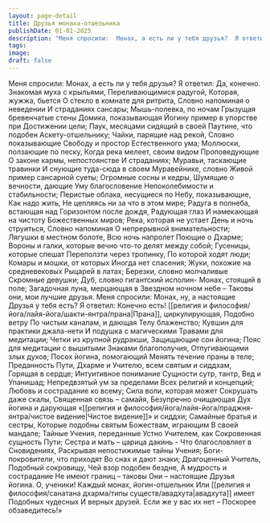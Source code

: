 ```yaml
---
layout: page-detail
title: Друзья монаха-отшельника
publishDate: 01-01-2025
description: "Меня спросили:  Монах, а есть ли у тебя друзья?  Я ответил: Да, конечно.  Знакомая муха с крыльями,  Переливающимися радугой,  Которая, жужжа, бьется  О стекло в комнате для ритрита..."
tags:
image:
draft: false
---
```

Меня спросили:  Монах, а есть ли у тебя друзья?  Я ответил: Да, конечно.  Знакомая муха с крыльями,  Переливающимися радугой,  Которая, жужжа, бьется  О стекло в комнате для ритрита,  Словно напоминая о неведении  И страданиях сансары;  Мышь-полевка, по ночам  Грызущая бревенчатые стены  Домика, показывающая  Йогину пример в упорстве при  Достижении цели;  Паук, месяцами сидящий в своей  Паутине, что подобен  Аскету-отшельнику;  Чайки, парящие над рекой,  Словно показывающие  Свободу и простор  Естественного ума;  Моллюски, ползающие по песку,  Когда река мелеет, своим видом  Проповедующие  О законе кармы, непостоянстве  И страданиях;  Муравьи, таскающие травинки  И снующие туда-сюда в своем  Муравейнике, словно  Живой пример сансарной суеты;  Огромные сосны и кедры,  Шумящие о вечности, дающие  Уму благословение  Непоколебимости и стабильности;  Перистые облака, несущиеся по  Небу, показывающие,  Как надо жить,  Не цепляясь ни за что в этом мире;  Радуга в полнеба, встающая над  Горизонтом после дождя,  Радующая глаз  И намекающая на чистоту  Божественных миров;  Река, которая не устает  День и ночь струиться,  Словно напоминая  О непрерывной внимательности;  Лягушки в местном болоте,  Всю ночь напролет  Поющие о Дхарме;  Вороны и галки, которые вечно  что-то делят между собой;  Гусеницы, которые спешат  Переползти через тропинку,  По которой ходят люди;  Комары и мошки, от которых  Иногда нет спасения;  Жуки, похожие на средневековых  Рыцарей в латах; Березки, словно молчаливые  Скромные девушки;  Дуб, словно гигантский исполин-  Монах, стоящий в поле; Загадочная луна, мерцающая в  Звездном ночном небе –  Таковы они, мои лучшие друзья.  Меня спросили:  Монах, ну, а настоящие  Друзья у тебя есть?  Я ответил: Конечно есть!  [[религия и философия/йога/лайя-йога/шакти-янтра/прана|Прана]], циркулирующая,  Подобно ветру  По чистым каналам, и дающая  Телу блаженство; Кувшин для практики джала-нети  И подушка с магическими  Травами для медитации;  Четки из крупной рудракши,  Защищающие сон йогина;  Пояс для медитации с вышитыми  Знаками благополучия,  Отпугивающими злых духов;  Посох йогина, помогающий  Менять течение праны в теле;  Преданность Пути, Дхарме и  Учителю, всем святым и сиддхам,  Горящая в сердце;  Интуитивное понимание  Сущности сутр, тантр,  Вед и Упанишад;  Непредвзятый ум за пределами  Всех религий и концепций;  Любовь и сострадание ко всему;  Сила воли, которая может  Сокрушать даже скалы,  Священная связь – самайя,  Безупречно очищающая  Дух йогина и дарующая  «[[религия и философия/йога/лайя-йога/праджня-янтра/чистое видение|Чистое видение]]» и сиддхи;  Самайные братья и сестры,  Которые подобны святым  Божествам, играющим  В своей мандале;  Тайные Учения, переданные  Устно Учителем, как  Сокровенная сущность Пути;  Сестра и мать – царица дакинь \-  Что благословляет в  Сновидениях,  Раскрывая непостижимые тайны  Учения;  Боги-покровители, что приходят  Во снах и дают знаки;  Драгоценный Учитель,  Подобный сокровищу,  Чей взор подобен бездне,  А мудрость и сострадание  Не имеют границ – таковы  Они – настоящие  Друзья йогина.  О, ученики!  Каждый монах, йогин-отшельник  Или [[религия и философия/санатана дхарма/типы существ/авадхута|авадхута]] имеет  Подобных чудесных  И верных друзей.  Если же у вас их нет –  Поскорее обзаведитесь!»
